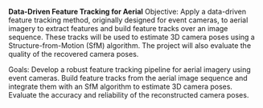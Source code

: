 **Data-Driven Feature Tracking for Aerial**
Objective:
Apply a data-driven feature tracking method, originally designed for event cameras, to aerial imagery to extract features and build feature tracks over an image sequence. These tracks will be used to estimate 3D camera poses using a Structure-from-Motion (SfM) algorithm. The project will also evaluate the quality of the recovered camera poses.

Goals:
Develop a robust feature tracking pipeline for aerial imagery using event cameras. Build feature tracks from the aerial image sequence and integrate them with an SfM algorithm to estimate 3D camera poses. Evaluate the accuracy and reliability of the reconstructed camera poses.
